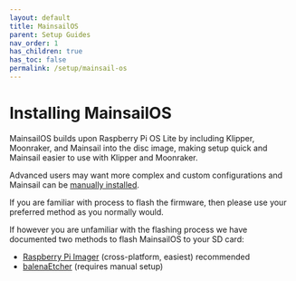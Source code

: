 ```yaml
---
layout: default
title: MainsailOS
parent: Setup Guides
nav_order: 1
has_children: true
has_toc: false
permalink: /setup/mainsail-os
---
```


# Installing MainsailOS

MainsailOS builds upon Raspberry Pi OS Lite by including Klipper, Moonraker, and Mainsail into the disc image, making setup quick and Mainsail easier to use with Klipper and Moonraker. 

Advanced users may want more complex and custom configurations and Mainsail can be  [manually installed](manual-setup/index.md).

If you are familiar with process to flash the firmware, then please use your preferred method as you normally would. 

If however you are unfamiliar with the flashing process we have documented two methods to flash MainsailOS to your SD card:

* [Raspberry Pi Imager](mainsailos/pi-imager) (cross-platform, easiest) <span class="label label-red">recommended</span>  
* [balenaEtcher](mainsailos/balena-etcher) (requires manual setup)
